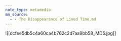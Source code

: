 ```yaml
---
note_type: metamedia
mm_source:
  - - The Disappearance of Lived Time.md
---
```


![[dcfee5db5c4a60ca4b762c2d7aa9bb58_MD5.jpg]]


